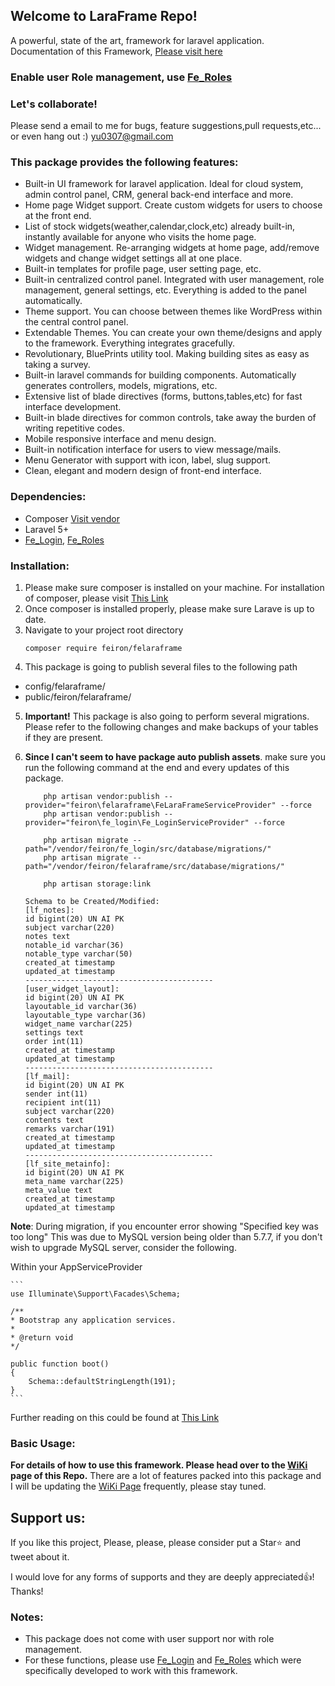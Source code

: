 ## Welcome to LaraFrame Repo!
A powerful, state of the art, framework for laravel application.
Documentation of this Framework, [Please visit here](https://github.com/yu0307/LaraFrame/wiki)
### **Enable user Role management, use [Fe_Roles](https://github.com/yu0307/Fe_Roles)**
### Let's collaborate!
Please send a email to me for bugs, feature suggestions,pull requests,etc... or even hang out :) [yu0307@gmail.com](mailto:yu0307@gmail.com)

### This package provides the following features:
- Built-in UI framework for laravel application. Ideal for cloud system, admin control panel, CRM, general back-end interface and more.
- Home page Widget support. Create custom widgets for users to choose at the front end.
- List of stock widgets(weather,calendar,clock,etc) already built-in, instantly available for anyone who visits the home page.
- Widget management. Re-arranging widgets at home page, add/remove widgets and change widget settings all at one place. 
- Built-in templates for profile page, user setting page, etc. 
- Built-in centralized control panel. Integrated with user management, role management, general settings, etc. Everything is added to the panel automatically.
- Theme support. You can choose between themes like WordPress within the central control panel. 
- Extendable Themes. You can create your own theme/designs and apply to the framework. Everything integrates gracefully. 
- Revolutionary, BluePrints utility tool. Making building sites as easy as taking a survey. 
- Built-in laravel commands for building components. Automatically generates controllers, models, migrations, etc. 
- Extensive list of blade directives (forms, buttons,tables,etc) for fast interface development.
- Built-in blade directives for common controls, take away the burden of writing repetitive codes.
- Mobile responsive interface and menu design.
- Built-in notification interface for users to view message/mails.
- Menu Generator with support with icon, label, slug support.
- Clean, elegant and modern design of front-end interface.

### Dependencies:
- Composer [Visit vendor](https://getcomposer.org/)
- Laravel 5+
- [Fe_Login](https://github.com/yu0307/Fe_Login), [Fe_Roles](https://github.com/yu0307/Fe_Roles)

### Installation:

1. Please make sure composer is installed on your machine. For installation of composer, please visit [This Link](https://getcomposer.org/doc/00-intro.md)
2. Once composer is installed properly, please make sure Larave is up to date. 
3. Navigate to your project root directory
    ```
    composer require feiron/felaraframe
    ```
4. This package is going to publish several files to the following path
- config/felaraframe/
- public/feiron/felaraframe/
5. **Important!** This package is also going to perform several migrations. Please refer to the following changes and make backups of your tables if they are present. 
6. **Since I can't seem to have package auto publish assets**. make sure you run the following command at the end and every updates of this package. 

    ```
        php artisan vendor:publish --provider="feiron\felaraframe\FeLaraFrameServiceProvider" --force
        php artisan vendor:publish --provider="feiron\fe_login\Fe_LoginServiceProvider" --force

        php artisan migrate --path="/vendor/feiron/fe_login/src/database/migrations/"
        php artisan migrate --path="/vendor/feiron/felaraframe/src/database/migrations/"

        php artisan storage:link
    ```

    ```
    Schema to be Created/Modified:
    [lf_notes]:
    id bigint(20) UN AI PK 
    subject varchar(220) 
    notes text 
    notable_id varchar(36) 
    notable_type varchar(50) 
    created_at timestamp 
    updated_at timestamp
    ------------------------------------------
    [user_widget_layout]:
    id bigint(20) UN AI PK 
    layoutable_id varchar(36) 
    layoutable_type varchar(36) 
    widget_name varchar(225) 
    settings text 
    order int(11) 
    created_at timestamp 
    updated_at timestamp
    ------------------------------------------
    [lf_mail]:
    id bigint(20) UN AI PK 
    sender int(11) 
    recipient int(11) 
    subject varchar(220) 
    contents text 
    remarks varchar(191) 
    created_at timestamp 
    updated_at timestamp
    ------------------------------------------
    [lf_site_metainfo]:
    id bigint(20) UN AI PK 
    meta_name varchar(225) 
    meta_value text 
    created_at timestamp 
    updated_at timestamp
    ```
**Note**: During migration, if you encounter error showing "Specified key was too long"
This was due to MySQL version being older than 5.7.7, if you don't wish to upgrade MySQL server, consider the following.

Within your AppServiceProvider 

    ```
    use Illuminate\Support\Facades\Schema;

    /**
    * Bootstrap any application services.
    *
    * @return void
    */

    public function boot()
    {
        Schema::defaultStringLength(191);
    }
    ```

Further reading on this could be found at [This Link](https://laravel.com/docs/master/migrations#creating-indexes)

### Basic Usage:
**For details of how to use this framework. Please head over to the [WiKi](https://github.com/yu0307/LaraFrame/wiki) page of this Repo.**
There are a lot of features packed into this package and I will be updating the [WiKi Page](https://github.com/yu0307/LaraFrame/wiki) frequently, please stay tuned.

## Support us:

If you like this project, Please, please, please consider put a Star⭐️ and tweet about it.

I would love for any forms of supports and they are deeply appreciated👍! Thanks!

### Notes:
- This package does not come with user support nor with role management. 
- For these functions, please use [Fe_Login](https://github.com/yu0307/Fe_Login) and [Fe_Roles](https://github.com/yu0307/Fe_Roles) which were specifically developed to work with this framework. 